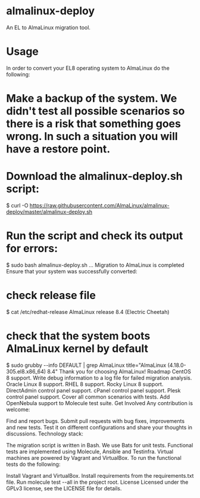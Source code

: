 # almalinux-deploy
An EL to AlmaLinux migration tool.

# Usage
In order to convert your EL8 operating system to AlmaLinux do the following:

# Make a backup of the system. We didn't test all possible scenarios so there is a risk that something goes wrong. In such a situation you will have a restore point.
# Download the almalinux-deploy.sh script:
$ curl -O https://raw.githubusercontent.com/AlmaLinux/almalinux-deploy/master/almalinux-deploy.sh

# Run the script and check its output for errors:
$ sudo bash almalinux-deploy.sh
  ...
  Migration to AlmaLinux is completed
Ensure that your system was successfully converted:

# check release file
$ cat /etc/redhat-release 
AlmaLinux release 8.4 (Electric Cheetah)

# check that the system boots AlmaLinux kernel by default
$ sudo grubby --info DEFAULT | grep AlmaLinux
title="AlmaLinux (4.18.0-305.el8.x86_64) 8.4"
Thank you for choosing AlmaLinux!
Roadmap
 CentOS 8 support.
 Write debug information to a log file for failed migration analysis.
 Oracle Linux 8 support.
 RHEL 8 support.
 Rocky Linux 8 support.
 DirectAdmin control panel support.
 cPanel control panel support.
 Plesk control panel support.
 Cover all common scenarios with tests.
 Add OpenNebula support to Molecule test suite.
Get Involved
Any contribution is welcome:

Find and report bugs.
Submit pull requests with bug fixes, improvements and new tests.
Test it on different configurations and share your thoughts in discussions.
Technology stack:

The migration script is written in Bash.
We use Bats for unit tests.
Functional tests are implemented using Molecule, Ansible and Testinfra. Virtual machines are powered by Vagrant and VirtualBox.
To run the functional tests do the following:

Install Vagrant and VirtualBox.
Install requirements from the requirements.txt file.
Run molecule test --all in the project root.
License
Licensed under the GPLv3 license, see the LICENSE file for details.
